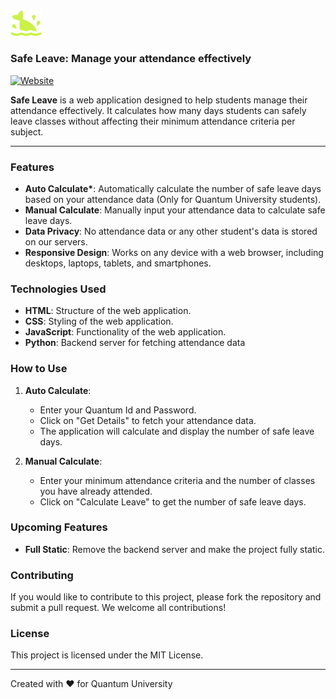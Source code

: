 <img src="./assets/logo.svg" alt="Safe Leave Logo" width="50" />
<h3 align="left">
    Safe Leave: Manage your attendance effectively
</h1>

[![Website](https://img.shields.io/badge/Website-visit-8A2BE2)](https://safeleave.me)

**Safe Leave** is a web application designed to help students manage their attendance effectively. It calculates how many days students can safely leave classes without affecting their minimum attendance criteria per subject.

---

### Features

- **Auto Calculate\***: Automatically calculate the number of safe leave days based on your attendance data (Only for Quantum University students).
- **Manual Calculate**: Manually input your attendance data to calculate safe leave days.
- **Data Privacy**: No attendance data or any other student's data is stored on our servers.
- **Responsive Design**: Works on any device with a web browser, including desktops, laptops, tablets, and smartphones.

### Technologies Used

- **HTML**: Structure of the web application.
- **CSS**: Styling of the web application.
- **JavaScript**: Functionality of the web application.
- **Python**: Backend server for fetching attendance data

### How to Use

1. **Auto Calculate**:

   - Enter your Quantum Id and Password.
   - Click on "Get Details" to fetch your attendance data.
   - The application will calculate and display the number of safe leave days.

2. **Manual Calculate**:
   - Enter your minimum attendance criteria and the number of classes you have already attended.
   - Click on "Calculate Leave" to get the number of safe leave days.

### Upcoming Features

- **Full Static**: Remove the backend server and make the project fully static.

### Contributing

If you would like to contribute to this project, please fork the repository and submit a pull request. We welcome all contributions!

### License

This project is licensed under the MIT License.

---

Created with ❤️ for Quantum University
